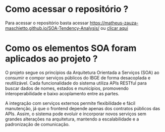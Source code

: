 # Como acessar o repositório ?
Para acessar o repositório basta acessar https://matheus-zauza-maschietto.github.io/SOA-Tendency-Analysis/ ou [clicar aqui](https://matheus-zauza-maschietto.github.io/SOA-Tendency-Analysis/)

# Como os elementos SOA foram aplicados ao projeto ?
O projeto segue os princípios da Arquitetura Orientada a Serviços (SOA) ao consumir e compor serviços públicos do IBGE de forma desacoplada e reutilizável. Cada funcionalidade do sistema utiliza APIs RESTful para buscar dados de nomes, estados e municípios, promovendo interoperabilidade e baixo acoplamento entre as partes.

A integração com serviços externos permite flexibilidade e fácil manutenção, já que o frontend depende apenas dos contratos públicos das APIs. Assim, o sistema pode evoluir e incorporar novos serviços sem grandes alterações na arquitetura, mantendo a escalabilidade e a padronização de comunicação.